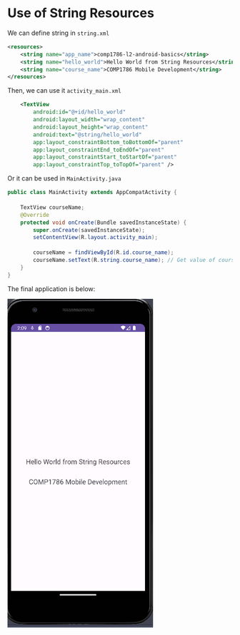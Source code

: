 # Use of String Resources

We can define string in `string.xml`

```xml
<resources>
    <string name="app_name">comp1786-l2-android-basics</string>
    <string name="hello_world">Hello World from String Resources</string>
    <string name="course_name">COMP1786 Mobile Development</string>
</resources>
```

Then, we can use it `activity_main.xml` 

```xml
    <TextView
        android:id="@+id/hello_world"
        android:layout_width="wrap_content"
        android:layout_height="wrap_content"
        android:text="@string/hello_world"
        app:layout_constraintBottom_toBottomOf="parent"
        app:layout_constraintEnd_toEndOf="parent"
        app:layout_constraintStart_toStartOf="parent"
        app:layout_constraintTop_toTopOf="parent" />
```

Or it can be used in `MainActivity.java`

```java
public class MainActivity extends AppCompatActivity {

    TextView courseName;
    @Override
    protected void onCreate(Bundle savedInstanceState) {
        super.onCreate(savedInstanceState);
        setContentView(R.layout.activity_main);

        courseName = findViewById(R.id.course_name);
        courseName.setText(R.string.course_name); // Get value of course_name in strings.xml
    }
}
```

The final application is below:

![img.png](img.png)